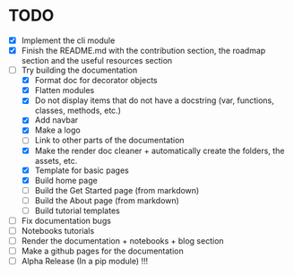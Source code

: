 # TODO
- [X] Implement the cli module
- [X] Finish the README.md with the contribution section, the roadmap section and the useful resources section
- [ ] Try building the documentation
  - [X] Format doc for decorator objects
  - [X] Flatten modules
  - [X] Do not display items that do not have a docstring (var, functions, classes, methods, etc.)
  - [X] Add navbar
  - [X] Make a logo
  - [ ] Link to other parts of the documentation
  - [X] Make the render doc cleaner + automatically create the folders, the assets, etc.
  - [X] Template for basic pages
  - [X] Build home page
  - [ ] Build the Get Started page (from markdown)
  - [ ] Build the About page (from markdown)
  - [ ] Build tutorial templates
- [ ] Fix documentation bugs
- [ ] Notebooks tutorials
- [ ] Render the documentation + notebooks + blog section
- [ ] Make a github pages for the documentation
- [ ] Alpha Release (In a pip module) !!!